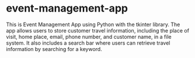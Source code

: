 # event-management-app
This is Event Management App using Python with the tkinter library. The app allows users to store customer travel information, including the place of visit, home place, email, phone number, and customer name, in a file system. It also includes a search bar where users can retrieve travel information by searching for a keyword.
